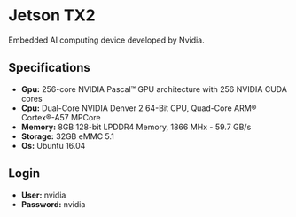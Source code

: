 # Jetson TX2

Embedded AI computing device developed by Nvidia.

## Specifications

- **Gpu:** 256-core NVIDIA Pascal™ GPU architecture with 256 NVIDIA CUDA cores
- **Cpu:** Dual-Core NVIDIA Denver 2 64-Bit CPU, Quad-Core ARM® Cortex®-A57 MPCore
- **Memory:** 8GB 128-bit LPDDR4 Memory, 1866 MHx - 59.7 GB/s
- **Storage:** 32GB eMMC 5.1
- **Os:** Ubuntu 16.04

## Login

- **User:** nvidia
- **Password:** nvidia
